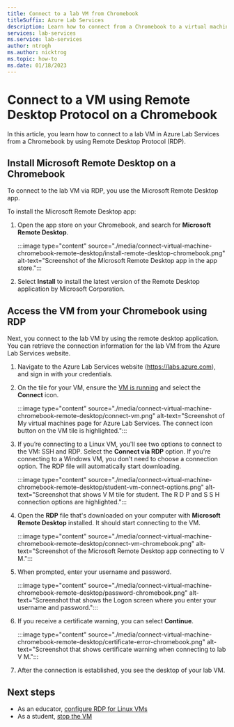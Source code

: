 ```yaml
---
title: Connect to a lab VM from Chromebook
titleSuffix: Azure Lab Services
description: Learn how to connect from a Chromebook to a virtual machine in Azure Lab Services.
services: lab-services
ms.service: lab-services
author: ntrogh
ms.author: nicktrog
ms.topic: how-to
ms.date: 01/18/2023
---
```


# Connect to a VM using Remote Desktop Protocol on a Chromebook

In this article, you learn how to connect to a lab VM in Azure Lab Services from a Chromebook by using Remote Desktop Protocol (RDP).

## Install Microsoft Remote Desktop on a Chromebook

To connect to the lab VM via RDP, you use the Microsoft Remote Desktop app.

To install the Microsoft Remote Desktop app:

1. Open the app store on your Chromebook, and search for **Microsoft Remote Desktop**.

    :::image type="content" source="./media/connect-virtual-machine-chromebook-remote-desktop/install-remote-desktop-chromebook.png" alt-text="Screenshot of the Microsoft Remote Desktop app in the app store.":::

1. Select **Install** to install the latest version of the Remote Desktop application by Microsoft Corporation.

## Access the VM from your Chromebook using RDP

Next, you connect to the lab VM by using the remote desktop application. You can retrieve the connection information for the lab VM from the Azure Lab Services website.

1. Navigate to the Azure Lab Services website (https://labs.azure.com), and sign in with your credentials.

1. On the tile for your VM, ensure the [VM is running](how-to-use-lab.md#start-or-stop-the-vm) and select the **Connect** icon.

    :::image type="content" source="./media/connect-virtual-machine-chromebook-remote-desktop/connect-vm.png" alt-text="Screenshot of My virtual machines page for Azure Lab Services.  The connect icon button on the VM tile is highlighted.":::

1. If you’re connecting to a Linux VM, you'll see two options to connect to the VM: SSH and RDP.  Select the **Connect via RDP** option. If you're connecting to a Windows VM, you don't need to choose a connection option.  The RDP file will automatically start downloading.

    :::image type="content" source="./media/connect-virtual-machine-chromebook-remote-desktop/student-vm-connect-options.png" alt-text="Screenshot that shows V M tile for student.  The R D P and S S H connection options are highlighted.":::

1. Open the **RDP** file that's downloaded on your computer with **Microsoft Remote Desktop** installed. It should start connecting to the VM.

    :::image type="content" source="./media/connect-virtual-machine-chromebook-remote-desktop/connect-vm-chromebook.png" alt-text="Screenshot of the Microsoft Remote Desktop app connecting to V M.":::

1. When prompted, enter your username and password.

    :::image type="content" source="./media/connect-virtual-machine-chromebook-remote-desktop/password-chromebook.png" alt-text="Screenshot that shows the Logon screen where you enter your username and password.":::

1. If you receive a certificate warning, you can select **Continue**.

    :::image type="content" source="./media/connect-virtual-machine-chromebook-remote-desktop/certificate-error-chromebook.png" alt-text="Screenshot that shows certificate warning when connecting to lab V M.":::

1. After the connection is established, you see the desktop of your lab VM.

## Next steps

- As an educator, [configure RDP for Linux VMs](how-to-enable-remote-desktop-linux.md#rdp-setup)
- As a student, [stop the VM](how-to-use-lab.md#start-or-stop-the-vm)

